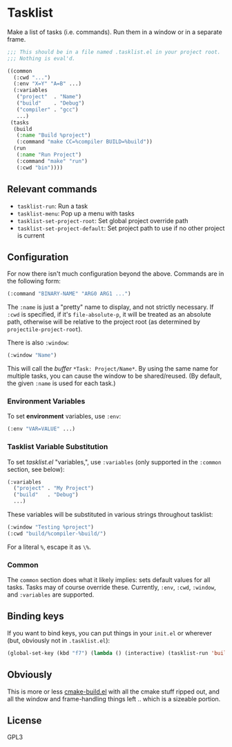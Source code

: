 # Tasklist

Make a list of tasks (i.e. commands).  Run them in a window or in a separate frame.

```lisp
;;; This should be in a file named .tasklist.el in your project root.
;;; Nothing is eval'd.

((common
  (:cwd "...")
  (:env "X=Y" "A=B" ...)
  (:variables
   ("project"  . "Name")
   ("build"    . "Debug")
   ("compiler" . "gcc")
   ...)
 (tasks
  (build
   (:name "Build %project")
   (:command "make CC=%compiler BUILD=%build"))
  (run
   (:name "Run Project")
   (:command "make" "run")
   (:cwd "bin"))))
```

## Relevant commands

* `tasklist-run`: Run a task
* `tasklist-menu`: Pop up a menu with tasks
* `tasklist-set-project-root`: Set global project override path
* `tasklist-set-project-default`: Set project path to use if no other project is current

## Configuration

For now there isn't much configuration beyond the above.  Commands are in the following form:

```lisp
(:command "BINARY-NAME" "ARG0 ARG1 ...")
```

The `:name` is just a "pretty" name to display, and not strictly necessary.  If `:cwd` is specified, if it's `file-absolute-p`, it will be treated as an absolute path, otherwise will be relative to the project root (as determined by `projectile-project-root`).

There is also `:window`:

```lisp
(:window "Name")
```

This will call the *buffer* `*Task: Project/Name*`.  By using the same name for multiple tasks, you can cause the window to be shared/reused.  (By default, the given `:name` is used for each task.)

### Environment Variables

To set **environment** variables, use `:env`:

``` lisp
(:env "VAR=VALUE" ...)
```

### Tasklist Variable Substitution

To set *tasklist.el* "variables,", use `:variables` (only supported in the `:common` section, see below):

``` lisp
(:variables
  ("project" . "My Project")
  ("build"   . "Debug")
  ...)
```

These variables will be substituted in various strings throughout tasklist:

``` lisp
(:window "Testing %project")
(:cwd "build/%compiler-%build/")
```

For a literal `%`, escape it as `\%`.

### Common

The `common` section does what it likely implies: sets default values for all tasks.  Tasks may of course override these.  Currently, `:env`, `:cwd`, `:window`, and `:variables` are supported.

## Binding keys

If you want to bind keys, you can put things in your `init.el` or wherever (but, obviously not in `.tasklist.el`):

```lisp
(global-set-key (kbd "f7") (lambda () (interactive) (tasklist-run 'build)))
```

## Obviously

This is more or less [cmake-build.el](https://github.com/rpav/cmake-build.el) with all the cmake stuff ripped out, and all the window and frame-handling things left .. which is a sizeable portion.

## License

GPL3
